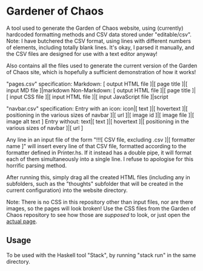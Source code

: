 # Gardener of Chaos

A tool used to generate the Garden of Chaos website, using (currently) hardcoded formatting methods and CSV data stored under "editable/csv". Note: I have butchered the CSV format, using lines with different numbers of elements, including totally blank lines. It's okay, I parsed it manually, and the CSV files are designed for use with a text editor anyway!

Also contains all the files used to generate the current version of the Garden of Chaos site, which is hopefully a sufficient demonstration of how it works!

"pages.csv" specification:
Markdown: \[ output HTML file ]|\[ page title ]|\[ input MD file ]|markdown
Non-Markdown: \[ output HTML file ]|\[ page title ]|\[ input CSS file ]|\[ input HTML file ]|\[ input JavaScript file ]|script

"navbar.csv" specification:
Entry with an icon: icon|\[ text ]|\[ hovertext ]|\[ positioning in the various sizes of navbar ]|\[ url ]|\[ image id ]|\[ image file ]|\[ image alt text ]
Entry without: text|\[ text ]|\[ hovertext ]|\[ positioning in the various sizes of navbar ]|\[ url ]

Any line in an input file of the form "!!!\[ CSV file, excluding .csv ]|\[ formatter name ]" will insert every line of that CSV file, formatted according to the formatter defined in Printer.hs. If it instead has a double pipe, it will format each of them simultaneously into a single line. I refuse to apologise for this horrific parsing method.

After running this, simply drag all the created HTML files (including any in subfolders, such as the "thoughts" subfolder that will be created in the current configuration) into the website directory.

Note: There is no CSS in this repository other than input files, nor are there images, so the pages will look broken! Use the CSS files from the Garden of Chaos repository to see how those are *supposed* to look, or just open the [actual page](https://gardenofchaos.xyz).

## Usage

To be used with the Haskell tool "Stack", by running "stack run" in the same directory. 
